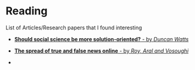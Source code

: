 # Reading
List of Articles/Research papers that I found interesting


* [**Should social science be more solution-oriented?** - by *Duncan Watts*](https://www.nature.com/articles/s41562-016-0015)

* [**The spread of true and false news online** - by *Roy, Aral and Vosoughi*](http://science.sciencemag.org/content/359/6380/1146.full)
 
* 



